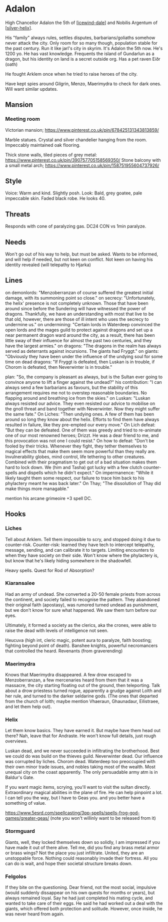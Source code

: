 # Adalon
High Chancellor Adalon the 5th of [[icewind-dale]] and Nobilis Argentum of [[silver-helix]].

His "family" always rules, settles disputes, barbarians/goliaths somehow never attack the city. Only room for so many though, population stable for the past century. Run it like jarl's city in skyrim.
It's Adalon the 5th now. He's 1200 yo. He has vast knowledge.
Frequents the island of Gundarlun  as a dragon, but his identity on land is a secret outside org.
Has a pet raven Eiðr (oath)

He fought Arklem once when he tried to raise heroes of the city.

Have kept spies around Gilgrin, Menzo, Maerimydra to check for dark ones.
Will want similar updates.

## Mansion
### Meeting room
Victorian mansion; https://www.pinterest.co.uk/pin/678425131343813859/

Marble statues. Crystal and silver chandelier hanging from the room. Impeccably maintained oak flooring.

Thick stone walls, tiled pieces of grey metal: https://www.pinterest.co.uk/pin/390757705158569350/
Stone balcony with a small metal arch; https://www.pinterest.co.uk/pin/158751955604737926/

## Style
Voice: Warm and kind. Slightly posh.
Look: Bald, grey goatee, pale impeccable skin. Faded black robe. He looks 40.

## Threats
Responds with cone of paralyzing gas. DC24 CON vs 1min paralyze.

## Needs
Won't go out of his way to help, but must be asked.
Wants to be informed, and will help if needed, but not keen on conflict. Not keen on having his identity revealed (will telepathy to Hjarka)

## Lines
on demonlords: "Menzoberranzan of course suffered the greatest initial damage, with its summoning point so close."
on secrecy: "Unfortunately, the helix' presence is not completely unknown. Those that have been around since before the Sundering will have witnessed the power of dragons. Thankfully, we have an understanding with most that live to be that old, however, there are those of ill intent who uses the secrecy to undermine us."
on undermining: "Certain lords in Waterdeep convinced the open lords and the mages guild to protect against dragons and set up a near permanent dragon ward around the city, as a result, there has been little sway of their influence for almost the past two centuries, and they have the largest armies."
on dragons: "The dragons in the realm has always served as deterrants against incursions. The giants had Fryggt."
on giants: "Obviously they have been under the influence of the undying soul for some time
on dead dragons: "If Fryggt is defeated, then Luskan is in trouble, if Chorom is defeated, then Neverwinter is in trouble."

plan: "So, the company is pleasant as always, but is the Sultan ever going to convince anyone to lift a finger against the undead?"
his contribution: "I can always send a few barbarians as favours, but the stability of this arrangement requires me not to overstep reasonable boundaries. No flapping around and breathing ice from the skies."
on Luskan: "Luskan always resisted our advice. They even resisted our advice to mobilise on the gnoll threat and band together with Neverwinter. Now they might suffer the same fate."
On Liches: "Then undying ones. A few of them has been around so long they know about the helix. Efforts to find them have always resulted in failure, like they pre-empted our every move."
On Lich defeat: "But they can be defeated. One of them was greedy and tried to re-animate one of our most renowned heroes; Drizzt. He was a dear friend to me, and this provocation was not one I could resist."
On how to defeat: "Don't be fooled by their tricks. Whenever they fight, they tether themselves to magical effects that make them seem more powerful than they really are. Invulnerability globes, mind control, life tethering to other creatures. Combined with their pragmatism to get out of a bad situation makes them hard to lock down. We (him and Tasha) got lucky with a few clutch counter-spells and dispells which he didn't expect."
On impermanence: "While it likely taught them some respect, our failure to trace him back to his phylactery meant he was back later."
On Thay; "The dissolution of Thay did make things more managable."

mention his arcane grimeoire +3 spell DC.

## Hooks
### Liches
Tell about Arklem. Tell them impossible to scry, and stopped doing it due to counter-risk.
Counter-risk: learned they have tech to intercept telepathy, message, sending, and can calibrate it to targets.
Limiting encounters to when they have society on their side.
Won't know where the phylactery is, but know that he's likely hiding somewhere in the shadowfell.

Heavy spells.
Quest for Rod of Absorption?

### Kiaransalee
Had an army of undead.
She converted a 20-50 female priests from across the continent, and society failed to recognise the pattern.
They abandoned their original faith (apostasy), was rumored turned undead as punishment, but we don't know for sure what happened. We saw them turn before our eyes.

Ultimately, it formed a society as the clerics, aka the crones, were able to raise the dead with levels of intelligence not seen.

Heucuva (high int, cleric magic, potent aura to paralyze, faith boosting; fighting beyond point of death).
Banshee knights, powerful necromancers that controlled the heard.
Revenants (from graverending)

### Maerimydra
Knows that Maerimydra disappeared. A few drow escaped to Menzoberranzan, a few mercenaries heard from them that it was a massacre, the city starting floating out of the ground, then teleporting.
Talk about a drow priestess turned rogue, apparently a grudge against Lolth and her rule, and turned to the darker seldarine gods. (The ones that departed from the church of lolth; maybe mention Vhaeraun, Ghaunadaur, Eilistraee, and let them help out).

### Helix
Let them know basics. They have earned it. But maybe have them head out there? Nah, leave that for Andraste.
He won't know full details, just rough overviews.

Luskan dead, and we never succeeded in infiltrating the brotherhood. Best we could do was build on the thieves guild.
Neverwinter dead. Our influence was corrupted by liches. Chorom dead.
Waterdeep too preoccupied with their own minor trade issues, and nobles taking most of the wealth. Most unequal city on the coast apparently.
The only persuadable army atm is in Baldur's Gate.

If you want magic items, scrying, you'll want to visit the sultan directly. Extraordinary magical abilities in the plane of fire.
He can help pinpoint a lot. I can tell you the way, but I have to Geas you.
and you better have a something of value.

https://www.5esrd.com/spellcasting/3pp-spells/spells-frog-god-games/greater-geas/
(note you won't willinly want to be released from it)

### Stormguard
Giants, well, they locked themselves down so solidly, I am impressed if you have made it out of there alive. Tell me, did you find any brass metal armor or brass wings?
Not the place you just infiltrate. United, they are an unstoppable force. Nothing could reasonably invade their fortress. All you can do is wait, and hope their societal structure breaks down.

### Felgolos
If they bite on the questioning. Dear friend, not the most social, impulsive (would suddenly dissappear on his own quests for months or years), but always remained loyal.
Say he had just completed his mating cycle, and wanted to take care of their eggs. He said he had worked out a deal with the giants, which offered both protection and solitude. However, once inside, he was never heard from again.

[//begin]: # "Autogenerated link references for markdown compatibility"
[icewind-dale]: ../north/icewind-dale "Icewind Dale"
[silver-helix]: ../factions/silver-helix "Silver Helix"
[//end]: # "Autogenerated link references"
